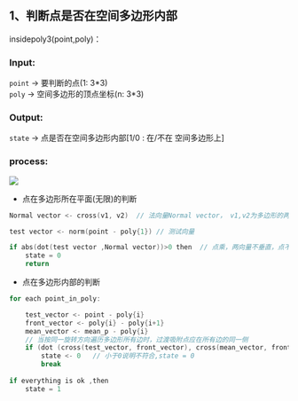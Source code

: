 ## 1、判断点是否在空间多边形内部

insidepoly3(point,poly)：<br>

### Input: 
`point` -> 要判断的点(1: 3\*3) <br>
`poly`  -> 空间多边形的顶点坐标(n: 3\*3) <br>

### Output:
`state` -> 点是否在空间多边形内部[1/0 : 在/不在 空间多边形上]<br>

### process:
<img src="https://cdn.mathpix.com/snip/images/Ikycdwx2oIh5eK3FPZS5fnNoNofo4BjWHPFqOXmJ3nQ.original.fullsize.png">

- 点在多边形所在平面(无限)的判断

```cpp
Normal vector <- cross(v1, v2)  // 法向量Normal vector， v1,v2为多边形的两个相邻向量边

test vector <- norm(point - poly{1}) // 测试向量

if abs(dot(test vector ,Normal vector))>0 then  // 点乘，两向量不垂直，点不在空间面内
    state = 0
    return 
```
- 点在多边形内部的判断

```cpp
for each point_in_poly:

    test_vector <- point - poly{i}
    front_vector <- poly{i} - poly{i+1}
    mean_vector <- mean_p - poly{i}
    // 当按同一旋转方向遍历多边形所有边时，过渡吸附点应在所有边的同一侧
    if (dot (cross(test_vector, front_vector), cross(mean_vector, front_vector)) < 0) then   
        state <- 0   // 小于0说明不符合,state = 0
        break
    
if everything is ok ,then 
    state = 1
```



